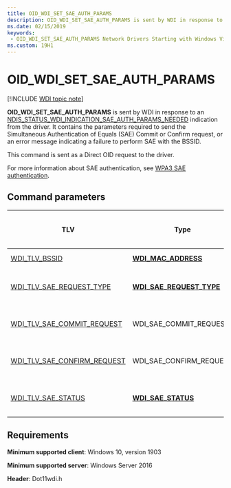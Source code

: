 ```yaml
---
title: OID_WDI_SET_SAE_AUTH_PARAMS
description: OID_WDI_SET_SAE_AUTH_PARAMS is sent by WDI in response to an NDIS_STATUS_WDI_INDICATION_SAE_AUTH_PARAMS_NEEDED indication from the driver. It contains the parameters required to send the Simultaneous Authentication of Equals (SAE) Commit or Confirm request, or an error message indicating a failure to perform SAE with the BSSID.
ms.date: 02/15/2019
keywords:
 - OID_WDI_SET_SAE_AUTH_PARAMS Network Drivers Starting with Windows Vista
ms.custom: 19H1
---
```


# OID_WDI_SET_SAE_AUTH_PARAMS

[!INCLUDE [WDI topic note](../includes/wdi-version-warning.md)]

**OID_WDI_SET_SAE_AUTH_PARAMS** is sent by WDI in response to an [NDIS_STATUS_WDI_INDICATION_SAE_AUTH_PARAMS_NEEDED](ndis-status-wdi-indication-sae-auth-params-needed.md) indication from the driver. It contains the parameters required to send the Simultaneous Authentication of Equals (SAE) Commit or Confirm request, or an error message indicating a failure to perform SAE with the BSSID. 

This command is sent as a Direct OID request to the driver.

For more information about SAE authentication, see [WPA3 SAE authentication](wpa3-sae-authentication.md).

## Command parameters

| TLV | Type | Multiple TLV instances allowed | Optional | Description |
| --- | --- | --- | --- | --- |
| [WDI_TLV_BSSID](wdi-tlv-bssid.md) | [**WDI_MAC_ADDRESS**](/windows-hardware/drivers/ddi/dot11wdi/ns-dot11wdi-_wdi_mac_address) |  |  | The BSSID of the AP. |
| [WDI_TLV_SAE_REQUEST_TYPE](wdi-tlv-sae-request-type.md) | [**WDI_SAE_REQUEST_TYPE**](/windows-hardware/drivers/ddi/wditypes/ne-wditypes-_wdi_sae_request_type) |   |   | The type of SAE request frame to send to the BSSID. |
| [WDI_TLV_SAE_COMMIT_REQUEST](wdi-tlv-sae-commit-request.md) | WDI_SAE_COMMIT_REQUEST |  | X | The SAE Commit request parameters. |
| [WDI_TLV_SAE_CONFIRM_REQUEST](wdi-tlv-sae-confirm-request.md) | WDI_SAE_CONFIRM_REQUEST |  | X | The SAE Confirm request parameters. |
| [WDI_TLV_SAE_STATUS](wdi-tlv-sae-status.md) | [**WDI_SAE_STATUS**](/windows-hardware/drivers/ddi/wditypes/ne-wditypes-_wdi_sae_status) |   | X | SAE authentication failure error status. |

## Requirements

**Minimum supported client**: Windows 10, version 1903

**Minimum supported server**: Windows Server 2016

**Header**: Dot11wdi.h
